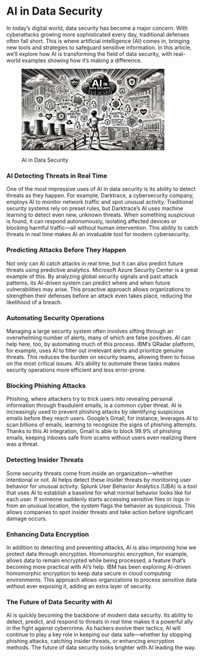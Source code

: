# AI in Data Security

In today’s digital world, data security has become a major concern. With cyberattacks growing more sophisticated every day, traditional defenses often fall short. This is where artificial intelligence (AI) comes in, bringing new tools and strategies to safeguard sensitive information. In this article, we’ll explore how AI is transforming the field of data security, with real-world examples showing how it’s making a difference.

<div align="left">

<figure><img src="../../.gitbook/assets/image.png" alt="" width="375"><figcaption><p>AI in Data Security</p></figcaption></figure>

</div>

### AI Detecting Threats in Real Time

One of the most impressive uses of AI in data security is its ability to detect threats as they happen. For example, Darktrace, a cybersecurity company, employs AI to monitor network traffic and spot unusual activity. Traditional security systems rely on preset rules, but Darktrace’s AI uses machine learning to detect even new, unknown threats. When something suspicious is found, it can respond autonomously, isolating affected devices or blocking harmful traffic—all without human intervention. This ability to catch threats in real time makes AI an invaluable tool for modern cybersecurity.

### Predicting Attacks Before They Happen

Not only can AI catch attacks in real time, but it can also predict future threats using predictive analytics. Microsoft Azure Security Center is a great example of this. By analyzing global security signals and past attack patterns, its AI-driven system can predict where and when future vulnerabilities may arise. This proactive approach allows organizations to strengthen their defenses before an attack even takes place, reducing the likelihood of a breach.

### Automating Security Operations

Managing a large security system often involves sifting through an overwhelming number of alerts, many of which are false positives. AI can help here, too, by automating much of this process. IBM’s QRadar platform, for example, uses AI to filter out irrelevant alerts and prioritize genuine threats. This reduces the burden on security teams, allowing them to focus on the most critical issues. AI’s ability to automate these tasks makes security operations more efficient and less error-prone.

### Blocking Phishing Attacks

Phishing, where attackers try to trick users into revealing personal information through fraudulent emails, is a common cyber threat. AI is increasingly used to prevent phishing attacks by identifying suspicious emails before they reach users. Google’s Gmail, for instance, leverages AI to scan billions of emails, learning to recognize the signs of phishing attempts. Thanks to this AI integration, Gmail is able to block 99.9% of phishing emails, keeping inboxes safe from scams without users even realizing there was a threat.

### Detecting Insider Threats

Some security threats come from inside an organization—whether intentional or not. AI helps detect these insider threats by monitoring user behavior for unusual activity. Splunk User Behavior Analytics (UBA) is a tool that uses AI to establish a baseline for what normal behavior looks like for each user. If someone suddenly starts accessing sensitive files or logs in from an unusual location, the system flags the behavior as suspicious. This allows companies to spot insider threats and take action before significant damage occurs.

### Enhancing Data Encryption

In addition to detecting and preventing attacks, AI is also improving how we protect data through encryption. Homomorphic encryption, for example, allows data to remain encrypted while being processed, a feature that’s becoming more practical with AI’s help. IBM has been exploring AI-driven homomorphic encryption to keep data secure in cloud computing environments. This approach allows organizations to process sensitive data without ever exposing it, adding an extra layer of security.

### The Future of Data Security with AI

AI is quickly becoming the backbone of modern data security. Its ability to detect, predict, and respond to threats in real time makes it a powerful ally in the fight against cybercrime. As hackers evolve their tactics, AI will continue to play a key role in keeping our data safe—whether by stopping phishing attacks, catching insider threats, or enhancing encryption methods. The future of data security looks brighter with AI leading the way.
